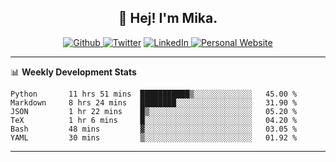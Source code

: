 <h2 align="center">👋 Hej! I'm Mika.</h2>
<p align="center">
  <a 
    href="https://github.com/jonas-mika" 
    target="_blank">
    <img 
      alt="Github" 
      src="https://img.shields.io/badge/GitHub-%2312100E.svg?&style=for-the-badge&logo=Github&logoColor=white"
    />
  </a> 
  <a href="https://www.instagram.com/mikasenghaas/" target="_blank"><img alt="Twitter" src="https://img.shields.io/badge/instagram-%231DA1F2.svg?&style=for-the-badge&logo=instagram&logoColor=white&color=red" /></a> 
  <a 
    href="https://www.linkedin.com/in/jonas-mika-senghaas/" 
    target="_blank">
    <img 
      alt="LinkedIn" 
      src="https://img.shields.io/badge/linkedin-%230077B5.svg?&style=for-the-badge&logo=linkedin&logoColor=white" 
    />
  </a> 
  <a 
    href="http://jonas-mika.de/" 
    target="_blank">
    <img 
      alt="Personal Website" 
      src="https://img.shields.io/endpoint?url=https%3A%2F%2Fjonas-mika.herokuapp.com%2Fbadge&color=grey&labelColor=grey" 
    />
  </a> 
</p>

-------

📊 **Weekly Development Stats**
<!--START_SECTION:waka-->

```text
Python       11 hrs 51 mins  ███████████▒░░░░░░░░░░░░░   45.00 %
Markdown     8 hrs 24 mins   ████████░░░░░░░░░░░░░░░░░   31.90 %
JSON         1 hr 22 mins    █▒░░░░░░░░░░░░░░░░░░░░░░░   05.20 %
TeX          1 hr 6 mins     █░░░░░░░░░░░░░░░░░░░░░░░░   04.20 %
Bash         48 mins         ▓░░░░░░░░░░░░░░░░░░░░░░░░   03.05 %
YAML         30 mins         ▒░░░░░░░░░░░░░░░░░░░░░░░░   01.92 %
```

<!--END_SECTION:waka-->

-------

